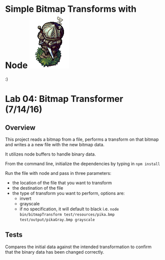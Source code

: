 # Simple Bitmap Transforms with Node ![JVS](assets/siegward.gif)
:)

# Lab 04: Bitmap Transformer (7/14/16)

## Overview
This project reads a bitmap from a file, performs a transform on that bitmap and writes a a new file with the new bitmap data.

It utilizes node buffers to handle binary data.  

From the command line, initialize the dependencies by typing in ```npm install```

Run the file with node and pass in three parameters:
  - the location of the file that you want to transform
  - the destination of the file
  - the type of transform you want to perform, options are:
    - invert
    - grayscale
    - if no specification, it will default to black
  i.e. ```node bin/bitmapTransform test/resources/pika.bmp test/output/pikaGray.bmp grayscale```



## Tests
Compares the initial data against the intended transformation to confirm that the binary data has been changed correctly.
